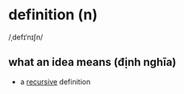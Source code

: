 # definition (n)

/ˌdefɪˈnɪʃn/

## what an idea means (định nghĩa)

- a [recursive](../r/recursive-adj.md#involving-a-process-that-is-applied-repeatedly) definition
